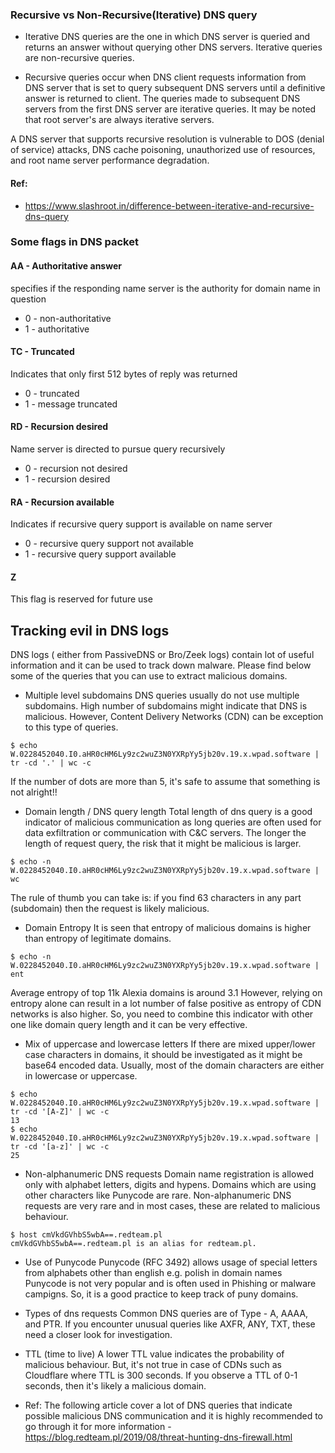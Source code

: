 ### Recursive vs Non-Recursive(Iterative) DNS query

* Iterative DNS queries are the one in which DNS server is queried and returns an answer without querying other DNS servers. Iterative queries are non-recursive queries.

* Recursive queries occur when DNS client requests information from DNS server that is set to query subsequent DNS servers until a definitive answer is returned to client. The queries made to subsequent DNS servers from the first DNS server are iterative queries. It may be noted that root server's are always iterative servers.

A DNS server that supports recursive resolution is vulnerable to DOS (denial of service) attacks, DNS cache poisoning, unauthorized use of resources, and root name server performance degradation.

#### Ref:
* https://www.slashroot.in/difference-between-iterative-and-recursive-dns-query

### Some flags in DNS packet

#### AA - Authoritative answer 
specifies if the responding name server is the authority for domain name in question
* 0 - non-authoritative
* 1 - authoritative

#### TC - Truncated
Indicates that only first 512 bytes of reply was returned
* 0 - truncated
* 1 - message truncated

#### RD - Recursion desired
Name server is directed to pursue query recursively
* 0 - recursion not desired
* 1 - recursion desired

#### RA - Recursion available
Indicates if recursive query support is available on name server
* 0 - recursive query support not available
* 1 - recursive query support available

#### Z 
This flag is reserved for future use

## Tracking evil in DNS logs
DNS logs ( either from PassiveDNS or Bro/Zeek logs) contain lot of useful information and it can be used to track down malware. Please find below some of the queries that you can use to extract malicious domains.

* Multiple level subdomains
DNS queries usually do not use multiple subdomains. High number of subdomains might indicate
that DNS is malicious. However, Content Delivery Networks (CDN) can be exception to this type 
of queries.
```
$ echo W.0228452040.I0.aHR0cHM6Ly9zc2wuZ3N0YXRpYy5jb20v.19.x.wpad.software | tr -cd '.' | wc -c
```
If the number of dots are more than 5, it's safe to assume that something is not alright!!

* Domain length / DNS query length 
Total length of dns query is a good indicator of malicious communication as long queries are often used for data exfiltration or communication with C&C servers. The longer the length of request query, the risk that it might be malicious is larger.

```
$ echo -n W.0228452040.I0.aHR0cHM6Ly9zc2wuZ3N0YXRpYy5jb20v.19.x.wpad.software | wc 
``` 
The rule of thumb you can take is:
if you find 63 characters in any part (subdomain) then the request is likely malicious.

* Domain Entropy
It is seen that entropy of malicious domains is higher than entropy of legitimate domains.
```
$ echo -n W.0228452040.I0.aHR0cHM6Ly9zc2wuZ3N0YXRpYy5jb20v.19.x.wpad.software | ent
```
Average entropy of top 11k Alexia domains is around 3.1
However, relying on entropy alone can result in a lot number of false positive as entropy of CDN networks is also higher. So, you need to combine this indicator with other one like domain query length and it can be very effective.

* Mix of uppercase and lowercase letters
If there are mixed upper/lower case characters in domains, it should be investigated as it might be base64 encoded data.
Usually, most of the domain characters are either in lowercase or uppercase.
```
$ echo W.0228452040.I0.aHR0cHM6Ly9zc2wuZ3N0YXRpYy5jb20v.19.x.wpad.software | tr -cd '[A-Z]' | wc -c
13
$ echo W.0228452040.I0.aHR0cHM6Ly9zc2wuZ3N0YXRpYy5jb20v.19.x.wpad.software | tr -cd '[a-z]' | wc -c
25
```

* Non-alphanumeric DNS requests
Domain name registration is allowed only with alphabet letters, digits and hypens. Domains which are using other characters like Punycode are rare.
Non-alphanumeric DNS requests are very rare and in most cases, these are related to malicious behaviour.

```
$ host cmVkdGVhbS5wbA==.redteam.pl
cmVkdGVhbS5wbA==.redteam.pl is an alias for redteam.pl.
```
* Use of Punycode
Punycode (RFC 3492) allows usage of special letters from alphabets other than english e.g. polish in domain names
Punycode is not very popular and is often used in Phishing or malware campigns. So, it is a good practice to keep track of
puny domains.

* Types of dns requests 
Common DNS queries are of Type - A, AAAA, and PTR. If you encounter unusual queries like AXFR, ANY, TXT, these need a closer look for investigation.

* TTL (time to live)
A lower TTL value indicates the probability of malicious behaviour. But, it's not true in case of CDNs such as Cloudflare where TTL is 300 seconds.
If you observe a TTL of 0-1 seconds, then it's likely a malicious domain.

* Ref:
The following article cover a lot of DNS queries that indicate possible malicious DNS communication and it is highly recommended to go through it for more information - https://blog.redteam.pl/2019/08/threat-hunting-dns-firewall.html



